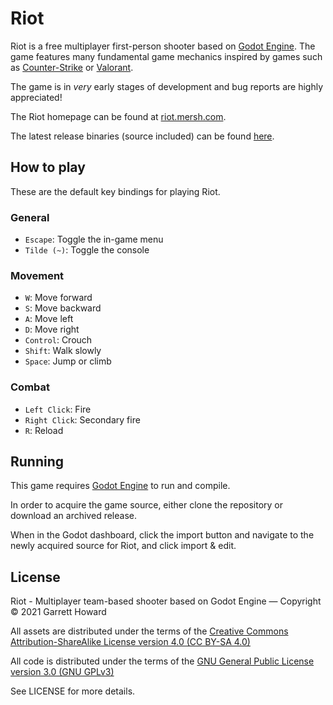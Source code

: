 # Riot
Riot is a free multiplayer first-person shooter based on [Godot Engine](https://godotengine.org/). The game features many fundamental game mechanics inspired by games such as [Counter-Strike](https://counter-strike.net/) or [Valorant](https://playvalorant.com/). 

The game is in *very* early stages of development and bug reports are highly appreciated!

The Riot homepage can be found at [riot.mersh.com](https://riot.mersh.com/).

The latest release binaries (source included) can be found [here](https://git.mersh.com/riot/riot/releases/latest).

## How to play
These are the default key bindings for playing Riot.

### General

- `Escape`: Toggle the in-game menu
- `Tilde (~)`: Toggle the console

### Movement

- `W`: Move forward
- `S`: Move backward
- `A`: Move left
- `D`: Move right
- `Control`: Crouch
- `Shift`: Walk slowly
- `Space`: Jump or climb

### Combat
- `Left Click`: Fire
- `Right Click`: Secondary fire
- `R`: Reload

## Running
This game requires [Godot Engine](https://godotengine.org/) to run and compile.

In order to acquire the game source, either clone the repository or download an archived release.

When in the Godot dashboard, click the import button and navigate to the newly acquired source for Riot, and click import & edit.

## License
Riot - Multiplayer team-based shooter based on Godot Engine — Copyright © 2021 Garrett Howard

All assets are distributed under the terms of the [Creative Commons Attribution-ShareAlike License version 4.0 (CC BY-SA 4.0)](https://creativecommons.org/licenses/by-sa/4.0/legalcode)

All code is distributed under the terms of the [GNU General Public License version 3.0 (GNU GPLv3)](https://www.gnu.org/licenses/gpl-3.0.en.html)

See LICENSE for more details.
